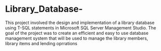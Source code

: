 # Library_Database-
This project involved the design and implementation of a library database using T-SQL statements in Microsoft SQL Server Management Studio. The goal of the project was to create an efficient and easy to use database management system that will be used to manage the library members, library items and lending oprrations
